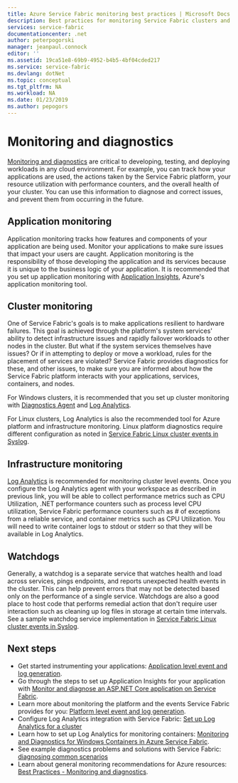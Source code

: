 ```yaml
---
title: Azure Service Fabric monitoring best practices | Microsoft Docs
description: Best practices for monitoring Service Fabric clusters and applications.
services: service-fabric
documentationcenter: .net
author: peterpogorski
manager: jeanpaul.connock
editor: ''
ms.assetid: 19ca51e8-69b9-4952-b4b5-4bf04cded217
ms.service: service-fabric
ms.devlang: dotNet
ms.topic: conceptual
ms.tgt_pltfrm: NA
ms.workload: NA
ms.date: 01/23/2019
ms.author: pepogors
---
```


# Monitoring and diagnostics

[Monitoring and diagnostics](https://docs.microsoft.com/azure/service-fabric/service-fabric-diagnostics-overview) are critical to developing, testing, and deploying workloads in any cloud environment. For example, you can track how your applications are used, the actions taken by the Service Fabric platform, your resource utilization with performance counters, and the overall health of your cluster. You can use this information to diagnose and correct issues, and prevent them from occurring in the future.

## Application monitoring

Application monitoring tracks how features and components of your application are being used. Monitor your applications to make sure issues that impact your users are caught. Application monitoring is the responsibility of those developing the application and its services because it is unique to the business logic of your application. It is recommended that you set up application monitoring with [Application Insights](https://docs.microsoft.com/azure/service-fabric/service-fabric-tutorial-monitoring-aspnet), Azure's application monitoring tool.

## Cluster monitoring

One of Service Fabric's goals is to make applications resilient to hardware failures. This goal is achieved through the platform's system services' ability to detect infrastructure issues and rapidly failover workloads to other nodes in the cluster. But what if the system services themselves have issues? Or if in attempting to deploy or move a workload, rules for the placement of services are violated? Service Fabric provides diagnostics for these, and other issues, to make sure you are informed about how the Service Fabric platform interacts with your applications, services, containers, and nodes.

For Windows clusters, it is recommended that you set up cluster monitoring with [Diagnostics Agent](https://docs.microsoft.com/azure/service-fabric/service-fabric-diagnostics-event-aggregation-wad) and [Log Analytics](https://docs.microsoft.com/azure/service-fabric/service-fabric-diagnostics-oms-setup).

For Linux clusters, Log Analytics is also the recommended tool for Azure platform and infrastructure monitoring. Linux platform diagnostics require different configuration as noted in [Service Fabric Linux cluster events in Syslog](https://docs.microsoft.com/azure/service-fabric/service-fabric-diagnostics-oms-syslog).

## Infrastructure monitoring

[Log Analytics](https://docs.microsoft.com/azure/service-fabric/service-fabric-diagnostics-oms-agent) is recommended for monitoring cluster level events. Once you configure the Log Analytics agent with your workspace as described in previous link, you will be able to collect performance metrics such as CPU Utilization, .NET performance counters such as process level CPU utilization, Service Fabric performance counters such as # of exceptions from a reliable service, and container metrics such as CPU Utilization.  You will need to write container logs to stdout or stderr so that they will be available in Log Analytics.

## Watchdogs

Generally, a watchdog is a separate service that watches health and load across services, pings endpoints, and reports unexpected health events in the cluster. This can help prevent errors that may not be detected based only on the performance of a single service. Watchdogs are also a good place to host code that performs remedial action that don't require user interaction such as cleaning up log files in storage at certain time intervals. See a sample watchdog service implementation in  [Service Fabric Linux cluster events in Syslog](https://github.com/Azure-Samples/service-fabric-watchdog-service).

## Next steps

* Get started instrumenting your applications: [Application level event and log generation](service-fabric-diagnostics-event-generation-app.md).
* Go through the steps to set up Application Insights for your application with [Monitor and diagnose an ASP.NET Core application on Service Fabric](service-fabric-tutorial-monitoring-aspnet.md).
* Learn more about monitoring the platform and the events Service Fabric provides for you: [Platform level event and log generation](service-fabric-diagnostics-event-generation-infra.md).
* Configure Log Analytics integration with Service Fabric: [Set up Log Analytics for a cluster](service-fabric-diagnostics-oms-setup.md)
* Learn how to set up Log Analytics for monitoring containers: [Monitoring and Diagnostics for Windows Containers in Azure Service Fabric](service-fabric-tutorial-monitoring-wincontainers.md).
* See example diagnostics problems and solutions with Service Fabric: [diagnosing common scenarios](service-fabric-diagnostics-common-scenarios.md)
* Learn about general monitoring recommendations for Azure resources: [Best Practices - Monitoring and diagnostics](https://docs.microsoft.com/azure/architecture/best-practices/monitoring).